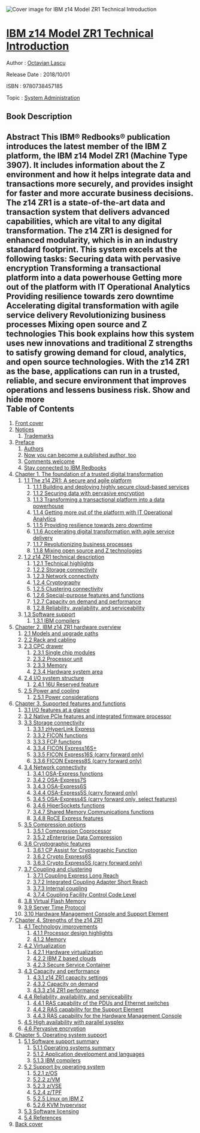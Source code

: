 ![Cover image for IBM z14 Model ZR1 Technical Introduction](https://imgdetail.ebookreading.net/cover/cover/system_admin/EB9780738457185.jpg)

[IBM z14 Model ZR1 Technical Introduction](https://ebookreading.net/view/book/IBM+z14+Model+ZR1+Technical+Introduction-EB9780738457185_1.html "IBM z14 Model ZR1 Technical Introduction")
====================================================================================================================

Author : [Octavian Lascu](https://ebookreading.net/search/author/Octavian+Lascu)

Release Date : 2018/10/01

ISBN : 9780738457185

Topic : [System Administration](https://ebookreading.net/search/category/system-administration)

Book Description
-----------------

 Abstract
This IBM® Redbooks® publication introduces the latest member of the IBM Z platform, the IBM z14 Model ZR1 (Machine Type 3907). It includes information about the Z environment and how it helps integrate data and transactions more securely, and provides insight for faster and more accurate business decisions.
The z14 ZR1 is a state-of-the-art data and transaction system that delivers advanced capabilities, which are vital to any digital transformation. The z14 ZR1 is designed for enhanced modularity, which is in an industry standard footprint. This system excels at the following tasks:
Securing data with pervasive encryption
Transforming a transactional platform into a data powerhouse
Getting more out of the platform with IT Operational Analytics
Providing resilience towards zero downtime
Accelerating digital transformation with agile service delivery
Revolutionizing business processes
Mixing open source and Z technologies
 This book explains how this system uses new innovations and traditional Z strengths to satisfy growing demand for cloud, analytics, and open source technologies. With the z14 ZR1 as the base, applications can run in a trusted, reliable, and secure environment that improves operations and lessens business risk.
        Show and hide more                
Table of Contents
-----------------

1. [Front cover](https://ebookreading.net/view/book/IBM+z14+Model+ZR1+Technical+Introduction-EB9780738457185_1.html#ww457511)
1. [Notices](https://ebookreading.net/view/book/IBM+z14+Model+ZR1+Technical+Introduction-EB9780738457185_3.html#ww460066)
    1. [Trademarks](https://ebookreading.net/view/book/IBM+z14+Model+ZR1+Technical+Introduction-EB9780738457185_3.html#ww459879)
1. [Preface](https://ebookreading.net/view/book/IBM+z14+Model+ZR1+Technical+Introduction-EB9780738457185_4.html#ww787283)
    1. [Authors](https://ebookreading.net/view/book/IBM+z14+Model+ZR1+Technical+Introduction-EB9780738457185_4.html#ww776025)
    1. [Now you can become a published author, too](https://ebookreading.net/view/book/IBM+z14+Model+ZR1+Technical+Introduction-EB9780738457185_4.html#ww791864)
    1. [Comments welcome](https://ebookreading.net/view/book/IBM+z14+Model+ZR1+Technical+Introduction-EB9780738457185_4.html#ww775129)
    1. [Stay connected to IBM Redbooks](https://ebookreading.net/view/book/IBM+z14+Model+ZR1+Technical+Introduction-EB9780738457185_4.html#ww782351)
1. [Chapter 1. The foundation of a trusted digital transformation](https://ebookreading.net/view/book/IBM+z14+Model+ZR1+Technical+Introduction-EB9780738457185_5.html#ww519154)
    1. [1.1 The z14 ZR1: A secure and agile platform](https://ebookreading.net/view/book/IBM+z14+Model+ZR1+Technical+Introduction-EB9780738457185_5.html#ww501798)
        1. [1.1.1 Building and deploying highly secure cloud-based services](https://ebookreading.net/view/book/IBM+z14+Model+ZR1+Technical+Introduction-EB9780738457185_5.html#ww610113)
        1. [1.1.2 Securing data with pervasive encryption](https://ebookreading.net/view/book/IBM+z14+Model+ZR1+Technical+Introduction-EB9780738457185_5.html#ww506189)
        1. [1.1.3 Transforming a transactional platform into a data powerhouse](https://ebookreading.net/view/book/IBM+z14+Model+ZR1+Technical+Introduction-EB9780738457185_5.html#ww524825)
        1. [1.1.4 Getting more out of the platform with IT Operational Analytics](https://ebookreading.net/view/book/IBM+z14+Model+ZR1+Technical+Introduction-EB9780738457185_5.html#ww514509)
        1. [1.1.5 Providing resilience towards zero downtime](https://ebookreading.net/view/book/IBM+z14+Model+ZR1+Technical+Introduction-EB9780738457185_5.html#ww515611)
        1. [1.1.6 Accelerating digital transformation with agile service delivery](https://ebookreading.net/view/book/IBM+z14+Model+ZR1+Technical+Introduction-EB9780738457185_5.html#ww516455)
        1. [1.1.7 Revolutionizing business processes](https://ebookreading.net/view/book/IBM+z14+Model+ZR1+Technical+Introduction-EB9780738457185_5.html#ww515614)
        1. [1.1.8 Mixing open source and Z technologies](https://ebookreading.net/view/book/IBM+z14+Model+ZR1+Technical+Introduction-EB9780738457185_5.html#ww517591)
    1. [1.2 z14 ZR1 technical description](https://ebookreading.net/view/book/IBM+z14+Model+ZR1+Technical+Introduction-EB9780738457185_5.html#ww505225)
        1. [1.2.1 Technical highlights](https://ebookreading.net/view/book/IBM+z14+Model+ZR1+Technical+Introduction-EB9780738457185_5.html#ww497982)
        1. [1.2.2 Storage connectivity](https://ebookreading.net/view/book/IBM+z14+Model+ZR1+Technical+Introduction-EB9780738457185_5.html#ww497128)
        1. [1.2.3 Network connectivity](https://ebookreading.net/view/book/IBM+z14+Model+ZR1+Technical+Introduction-EB9780738457185_5.html#ww496888)
        1. [1.2.4 Cryptography](https://ebookreading.net/view/book/IBM+z14+Model+ZR1+Technical+Introduction-EB9780738457185_5.html#ww518243)
        1. [1.2.5 Clustering connectivity](https://ebookreading.net/view/book/IBM+z14+Model+ZR1+Technical+Introduction-EB9780738457185_5.html#ww500771)
        1. [1.2.6 Special-purpose features and functions](https://ebookreading.net/view/book/IBM+z14+Model+ZR1+Technical+Introduction-EB9780738457185_5.html#ww604082)
        1. [1.2.7 Capacity on demand and performance](https://ebookreading.net/view/book/IBM+z14+Model+ZR1+Technical+Introduction-EB9780738457185_5.html#ww508557)
        1. [1.2.8 Reliability, availability, and serviceability](https://ebookreading.net/view/book/IBM+z14+Model+ZR1+Technical+Introduction-EB9780738457185_5.html#ww495939)
    1. [1.3 Software support](https://ebookreading.net/view/book/IBM+z14+Model+ZR1+Technical+Introduction-EB9780738457185_5.html#ww473415)
        1. [1.3.1 IBM compilers](https://ebookreading.net/view/book/IBM+z14+Model+ZR1+Technical+Introduction-EB9780738457185_5.html#ww495600)
1. [Chapter 2. IBM z14 ZR1 hardware overview](https://ebookreading.net/view/book/IBM+z14+Model+ZR1+Technical+Introduction-EB9780738457185_6.html#ww1257696)
    1. [2.1 Models and upgrade paths](https://ebookreading.net/view/book/IBM+z14+Model+ZR1+Technical+Introduction-EB9780738457185_6.html#ww1275048)
    1. [2.2 Rack and cabling](https://ebookreading.net/view/book/IBM+z14+Model+ZR1+Technical+Introduction-EB9780738457185_6.html#ww1275685)
    1. [2.3 CPC drawer](https://ebookreading.net/view/book/IBM+z14+Model+ZR1+Technical+Introduction-EB9780738457185_6.html#ww1271843)
        1. [2.3.1 Single chip modules](https://ebookreading.net/view/book/IBM+z14+Model+ZR1+Technical+Introduction-EB9780738457185_6.html#ww1297429)
        1. [2.3.2 Processor unit](https://ebookreading.net/view/book/IBM+z14+Model+ZR1+Technical+Introduction-EB9780738457185_6.html#ww1264201)
        1. [2.3.3 Memory](https://ebookreading.net/view/book/IBM+z14+Model+ZR1+Technical+Introduction-EB9780738457185_6.html#ww1135644)
        1. [2.3.4 Hardware system area](https://ebookreading.net/view/book/IBM+z14+Model+ZR1+Technical+Introduction-EB9780738457185_6.html#ww1301324)
    1. [2.4 I/O system structure](https://ebookreading.net/view/book/IBM+z14+Model+ZR1+Technical+Introduction-EB9780738457185_6.html#ww465444)
        1. [2.4.1 16U Reserved feature](https://ebookreading.net/view/book/IBM+z14+Model+ZR1+Technical+Introduction-EB9780738457185_6.html#ww1302102)
    1. [2.5 Power and cooling](https://ebookreading.net/view/book/IBM+z14+Model+ZR1+Technical+Introduction-EB9780738457185_6.html#ww1276969)
        1. [2.5.1 Power considerations](https://ebookreading.net/view/book/IBM+z14+Model+ZR1+Technical+Introduction-EB9780738457185_6.html#ww469235)
1. [Chapter 3. Supported features and functions](https://ebookreading.net/view/book/IBM+z14+Model+ZR1+Technical+Introduction-EB9780738457185_7.html#ww1203499)
    1. [3.1 I/O features at a glance](https://ebookreading.net/view/book/IBM+z14+Model+ZR1+Technical+Introduction-EB9780738457185_7.html#ww1258073)
    1. [3.2 Native PCIe features and integrated firmware processor](https://ebookreading.net/view/book/IBM+z14+Model+ZR1+Technical+Introduction-EB9780738457185_7.html#ww1291409)
    1. [3.3 Storage connectivity](https://ebookreading.net/view/book/IBM+z14+Model+ZR1+Technical+Introduction-EB9780738457185_7.html#ww1269272)
        1. [3.3.1 zHyperLink Express](https://ebookreading.net/view/book/IBM+z14+Model+ZR1+Technical+Introduction-EB9780738457185_7.html#ww1287282)
        1. [3.3.2 FICON functions](https://ebookreading.net/view/book/IBM+z14+Model+ZR1+Technical+Introduction-EB9780738457185_7.html#ww1514450)
        1. [3.3.3 FCP functions](https://ebookreading.net/view/book/IBM+z14+Model+ZR1+Technical+Introduction-EB9780738457185_7.html#ww1253838)
        1. [3.3.4 FICON Express16S+](https://ebookreading.net/view/book/IBM+z14+Model+ZR1+Technical+Introduction-EB9780738457185_7.html#ww468426)
        1. [3.3.5 FICON Express16S (carry forward only)](https://ebookreading.net/view/book/IBM+z14+Model+ZR1+Technical+Introduction-EB9780738457185_7.html#ww1524146)
        1. [3.3.6 FICON Express8S (carry forward only)](https://ebookreading.net/view/book/IBM+z14+Model+ZR1+Technical+Introduction-EB9780738457185_7.html#ww1288211)
    1. [3.4 Network connectivity](https://ebookreading.net/view/book/IBM+z14+Model+ZR1+Technical+Introduction-EB9780738457185_7.html#ww1524283)
        1. [3.4.1 OSA-Express functions](https://ebookreading.net/view/book/IBM+z14+Model+ZR1+Technical+Introduction-EB9780738457185_7.html#ww1267128)
        1. [3.4.2 OSA-Express7S](https://ebookreading.net/view/book/IBM+z14+Model+ZR1+Technical+Introduction-EB9780738457185_7.html#ww1290305)
        1. [3.4.3 OSA-Express6S](https://ebookreading.net/view/book/IBM+z14+Model+ZR1+Technical+Introduction-EB9780738457185_7.html#ww1539069)
        1. [3.4.4 OSA-Express5S (carry forward only)](https://ebookreading.net/view/book/IBM+z14+Model+ZR1+Technical+Introduction-EB9780738457185_7.html#ww468481)
        1. [3.4.5 OSA-Express4S (carry forward only, select features)](https://ebookreading.net/view/book/IBM+z14+Model+ZR1+Technical+Introduction-EB9780738457185_7.html#ww1148998)
        1. [3.4.6 HiperSockets functions](https://ebookreading.net/view/book/IBM+z14+Model+ZR1+Technical+Introduction-EB9780738457185_7.html#ww1295872)
        1. [3.4.7 Shared Memory Communications functions](https://ebookreading.net/view/book/IBM+z14+Model+ZR1+Technical+Introduction-EB9780738457185_7.html#ww1292017)
        1. [3.4.8 RoCE Express features](https://ebookreading.net/view/book/IBM+z14+Model+ZR1+Technical+Introduction-EB9780738457185_7.html#ww1291957)
    1. [3.5 Compression options](https://ebookreading.net/view/book/IBM+z14+Model+ZR1+Technical+Introduction-EB9780738457185_7.html#ww1136040)
        1. [3.5.1 Compression Coprocessor](https://ebookreading.net/view/book/IBM+z14+Model+ZR1+Technical+Introduction-EB9780738457185_7.html#ww1292956)
        1. [3.5.2 zEnterprise Data Compression](https://ebookreading.net/view/book/IBM+z14+Model+ZR1+Technical+Introduction-EB9780738457185_7.html#ww1292993)
    1. [3.6 Cryptographic features](https://ebookreading.net/view/book/IBM+z14+Model+ZR1+Technical+Introduction-EB9780738457185_7.html#ww465532)
        1. [3.6.1 CP Assist for Cryptographic Function](https://ebookreading.net/view/book/IBM+z14+Model+ZR1+Technical+Introduction-EB9780738457185_7.html#ww1255648)
        1. [3.6.2 Crypto Express6S](https://ebookreading.net/view/book/IBM+z14+Model+ZR1+Technical+Introduction-EB9780738457185_7.html#ww1255671)
        1. [3.6.3 Crypto Express5S (carry forward only)](https://ebookreading.net/view/book/IBM+z14+Model+ZR1+Technical+Introduction-EB9780738457185_7.html#ww1292298)
    1. [3.7 Coupling and clustering](https://ebookreading.net/view/book/IBM+z14+Model+ZR1+Technical+Introduction-EB9780738457185_7.html#ww1188405)
        1. [3.7.1 Coupling Express Long Reach](https://ebookreading.net/view/book/IBM+z14+Model+ZR1+Technical+Introduction-EB9780738457185_7.html#ww1294247)
        1. [3.7.2 Integrated Coupling Adapter Short Reach](https://ebookreading.net/view/book/IBM+z14+Model+ZR1+Technical+Introduction-EB9780738457185_7.html#ww1292899)
        1. [3.7.3 Internal coupling](https://ebookreading.net/view/book/IBM+z14+Model+ZR1+Technical+Introduction-EB9780738457185_7.html#ww1268399)
        1. [3.7.4 Coupling Facility Control Code Level](https://ebookreading.net/view/book/IBM+z14+Model+ZR1+Technical+Introduction-EB9780738457185_7.html#ww1294922)
    1. [3.8 Virtual Flash Memory](https://ebookreading.net/view/book/IBM+z14+Model+ZR1+Technical+Introduction-EB9780738457185_7.html#ww1296993)
    1. [3.9 Server Time Protocol](https://ebookreading.net/view/book/IBM+z14+Model+ZR1+Technical+Introduction-EB9780738457185_7.html#ww1513728)
    1. [3.10 Hardware Management Console and Support Element](https://ebookreading.net/view/book/IBM+z14+Model+ZR1+Technical+Introduction-EB9780738457185_7.html#ww1540612)
1. [Chapter 4. Strengths of the z14 ZR1](https://ebookreading.net/view/book/IBM+z14+Model+ZR1+Technical+Introduction-EB9780738457185_8.html#ww540160)
    1. [4.1 Technology improvements](https://ebookreading.net/view/book/IBM+z14+Model+ZR1+Technical+Introduction-EB9780738457185_8.html#ww461119)
        1. [4.1.1 Processor design highlights](https://ebookreading.net/view/book/IBM+z14+Model+ZR1+Technical+Introduction-EB9780738457185_8.html#ww461135)
        1. [4.1.2 Memory](https://ebookreading.net/view/book/IBM+z14+Model+ZR1+Technical+Introduction-EB9780738457185_8.html#ww538671)
    1. [4.2 Virtualization](https://ebookreading.net/view/book/IBM+z14+Model+ZR1+Technical+Introduction-EB9780738457185_8.html#ww527572)
        1. [4.2.1 Hardware virtualization](https://ebookreading.net/view/book/IBM+z14+Model+ZR1+Technical+Introduction-EB9780738457185_8.html#ww693125)
        1. [4.2.2 IBM Z based clouds](https://ebookreading.net/view/book/IBM+z14+Model+ZR1+Technical+Introduction-EB9780738457185_8.html#ww544280)
        1. [4.2.3 Secure Service Container](https://ebookreading.net/view/book/IBM+z14+Model+ZR1+Technical+Introduction-EB9780738457185_8.html#ww689725)
    1. [4.3 Capacity and performance](https://ebookreading.net/view/book/IBM+z14+Model+ZR1+Technical+Introduction-EB9780738457185_8.html#ww689991)
        1. [4.3.1 z14 ZR1 capacity settings](https://ebookreading.net/view/book/IBM+z14+Model+ZR1+Technical+Introduction-EB9780738457185_8.html#ww461622)
        1. [4.3.2 Capacity on demand](https://ebookreading.net/view/book/IBM+z14+Model+ZR1+Technical+Introduction-EB9780738457185_8.html#ww461669)
        1. [4.3.3 z14 ZR1 performance](https://ebookreading.net/view/book/IBM+z14+Model+ZR1+Technical+Introduction-EB9780738457185_8.html#ww465568)
    1. [4.4 Reliability, availability, and serviceability](https://ebookreading.net/view/book/IBM+z14+Model+ZR1+Technical+Introduction-EB9780738457185_8.html#ww463588)
        1. [4.4.1 RAS capability of the PDUs and Ethernet switches](https://ebookreading.net/view/book/IBM+z14+Model+ZR1+Technical+Introduction-EB9780738457185_8.html#ww516954)
        1. [4.4.2 RAS capability for the Support Element](https://ebookreading.net/view/book/IBM+z14+Model+ZR1+Technical+Introduction-EB9780738457185_8.html#ww694922)
        1. [4.4.3 RAS capability for the Hardware Management Console](https://ebookreading.net/view/book/IBM+z14+Model+ZR1+Technical+Introduction-EB9780738457185_8.html#ww463800)
    1. [4.5 High availability with parallel sysplex](https://ebookreading.net/view/book/IBM+z14+Model+ZR1+Technical+Introduction-EB9780738457185_8.html#ww535108)
    1. [4.6 Pervasive encryption](https://ebookreading.net/view/book/IBM+z14+Model+ZR1+Technical+Introduction-EB9780738457185_8.html#ww547017)
1. [Chapter 5. Operating system support](https://ebookreading.net/view/book/IBM+z14+Model+ZR1+Technical+Introduction-EB9780738457185_9.html#ww489929)
    1. [5.1 Software support summary](https://ebookreading.net/view/book/IBM+z14+Model+ZR1+Technical+Introduction-EB9780738457185_9.html#ww460874)
        1. [5.1.1 Operating systems summary](https://ebookreading.net/view/book/IBM+z14+Model+ZR1+Technical+Introduction-EB9780738457185_9.html#ww502594)
        1. [5.1.2 Application development and languages](https://ebookreading.net/view/book/IBM+z14+Model+ZR1+Technical+Introduction-EB9780738457185_9.html#ww504582)
        1. [5.1.3 IBM compilers](https://ebookreading.net/view/book/IBM+z14+Model+ZR1+Technical+Introduction-EB9780738457185_9.html#ww496607)
    1. [5.2 Support by operating system](https://ebookreading.net/view/book/IBM+z14+Model+ZR1+Technical+Introduction-EB9780738457185_9.html#ww461196)
        1. [5.2.1 z/OS](https://ebookreading.net/view/book/IBM+z14+Model+ZR1+Technical+Introduction-EB9780738457185_9.html#ww491035)
        1. [5.2.2 z/VM](https://ebookreading.net/view/book/IBM+z14+Model+ZR1+Technical+Introduction-EB9780738457185_9.html#ww500071)
        1. [5.2.3 z/VSE](https://ebookreading.net/view/book/IBM+z14+Model+ZR1+Technical+Introduction-EB9780738457185_9.html#ww463355)
        1. [5.2.4 z/TPF](https://ebookreading.net/view/book/IBM+z14+Model+ZR1+Technical+Introduction-EB9780738457185_9.html#ww463794)
        1. [5.2.5 Linux on IBM Z](https://ebookreading.net/view/book/IBM+z14+Model+ZR1+Technical+Introduction-EB9780738457185_9.html#ww464148)
        1. [5.2.6 KVM hypervisor](https://ebookreading.net/view/book/IBM+z14+Model+ZR1+Technical+Introduction-EB9780738457185_9.html#ww515252)
    1. [5.3 Software licensing](https://ebookreading.net/view/book/IBM+z14+Model+ZR1+Technical+Introduction-EB9780738457185_9.html#ww513839)
    1. [5.4 References](https://ebookreading.net/view/book/IBM+z14+Model+ZR1+Technical+Introduction-EB9780738457185_9.html#ww508278)
1. [Back cover](https://ebookreading.net/view/book/IBM+z14+Model+ZR1+Technical+Introduction-EB9780738457185_11.html#ww465861)
